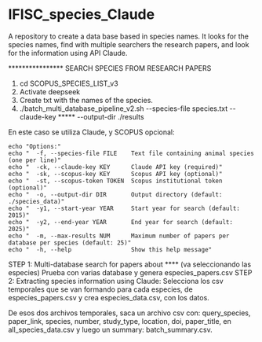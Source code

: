 # IFISC_species_Claude
A repository to create a data base based in species names. It looks for the species names, find with multiple searchers the research papers, and look for the information using API Claude.

**************** SEARCH SPECIES FROM RESEARCH PAPERS

1. cd SCOPUS_SPECIES_LIST_v3
2. Activate deepseek
3. Create txt with the names of the species.
4. ./batch_multi_database_pipeline_v2.sh --species-file species.txt --claude-key ***** --output-dir ./results

En este caso se utiliza Claude, y SCOPUS opcional: 

    echo "Options:"
    echo "  -f, --species-file FILE    Text file containing animal species (one per line)"
    echo "  -ck, --claude-key KEY      Claude API key (required)"
    echo "  -sk, --scopus-key KEY      Scopus API key (optional)"
    echo "  -st, --scopus-token TOKEN  Scopus institutional token (optional)"
    echo "  -o, --output-dir DIR       Output directory (default: ./species_data)"
    echo "  -y1, --start-year YEAR     Start year for search (default: 2015)"
    echo "  -y2, --end-year YEAR       End year for search (default: 2025)"
    echo "  -m, --max-results NUM      Maximum number of papers per database per species (default: 25)"
    echo "  -h, --help                 Show this help message"
    
    
STEP 1: Multi-database search for papers about **** (va seleccionando las especies)
	Prueba con varias database y genera especies_papers.csv
STEP 2: Extracting species information using Claude:
	Selecciona los csv temporales que se van formando para cada especies, de especies_papers.csv y crea especies_data.csv, con los datos.

De esos dos archivos temporales, saca un archivo csv con: query_species, paper_link, species, number, study_type, location, doi, paper_title, 
en all_species_data.csv y luego un summary: batch_summary.csv.

